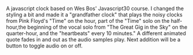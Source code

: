 A javascript clock based on Wes Bos' Javascript30 course. I changed the styling a bit and made it a "grandfather clock" that plays the noisy clocks from Pink Floyd's "Time" on the hour, part of the "Time" solo on the half-hour,the beginning of the vocal solo from "The Great Gig in the Sky" on the quarter-hour, and the "heartbeats" every 10 minutes." A different animated quote fades in and out as the audio samples play. Next addition will be a button to toggle audio on or off. 

